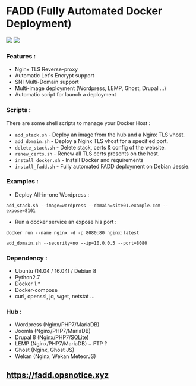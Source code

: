 # FADD (Fully Automated Docker Deployment)
![](https://opsnotice.xyz/content/images/2016/08/FADD-small.png)
![](https://fadd.opsnotice.xyz/content/images/2016/08/fadd-images-1.jpg)

### Features :
- Nginx TLS Reverse-proxy
- Automatic Let's Encrypt support
- SNI Multi-Domain support
- Multi-image deployment (Wordpress, LEMP, Ghost, Drupal ...)
- Automatic script for launch a deployment

### Scripts :
There are some shell scripts to manage your Docker Host :
- `add_stack.sh` - Deploy an image from the hub and a Nginx TLS vhost.
- `add_domain.sh` - Deploy a Nginx TLS vhost for a specified port.
- `delete_stack.sh` - Delete stack, certs & config of the website.
- `renew_certs.sh` - Renew all TLS certs presents on the host.
- `install_docker.sh` - Install Docker and requirements
- `install_fadd.sh` - Fully automated FADD deployment on Debian Jessie.

### Examples :
- Deploy All-in-one Wordpress :

`add_stack.sh --image=wordpress --domain=site01.example.com --expose=8101`

- Run a docker service an expose his port :

`docker run --name nginx -d -p 8080:80 nginx:latest`

`add_domain.sh --security=no --ip=10.0.0.5 --port=8080`

### Dependency :
- Ubuntu (14.04 / 16.04) / Debian 8
- Python2.7
- Docker 1.*
- Docker-compose
- curl, openssl, jq, wget, netstat ...

### Hub :
- Wordpress (Nginx/PHP7/MariaDB)
- Joomla (Nginx/PHP7/MariaDB)
- Drupal 8 (Nginx/PHP7/SQLite)
- LEMP (Nginx/PHP7/MariaDB) + FTP ?
- Ghost (Nginx, Ghost JS)
- Wekan (Nginx, Wekan MeteorJS)

## https://fadd.opsnotice.xyz
